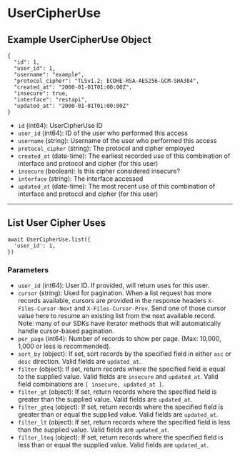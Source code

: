 # UserCipherUse

## Example UserCipherUse Object

```
{
  "id": 1,
  "user_id": 1,
  "username": "example",
  "protocol_cipher": "TLSv1.2; ECDHE-RSA-AES256-GCM-SHA384",
  "created_at": "2000-01-01T01:00:00Z",
  "insecure": true,
  "interface": "restapi",
  "updated_at": "2000-01-01T01:00:00Z"
}
```

* `id` (int64): UserCipherUse ID
* `user_id` (int64): ID of the user who performed this access
* `username` (string): Username of the user who performed this access
* `protocol_cipher` (string): The protocol and cipher employed
* `created_at` (date-time): The earliest recorded use of this combination of interface and protocol and cipher (for this user)
* `insecure` (boolean): Is this cipher considered insecure?
* `interface` (string): The interface accessed
* `updated_at` (date-time): The most recent use of this combination of interface and protocol and cipher (for this user)

---

## List User Cipher Uses

```
await UserCipherUse.list({
  'user_id': 1,
})
```


### Parameters

* `user_id` (int64): User ID. If provided, will return uses for this user.
* `cursor` (string): Used for pagination.  When a list request has more records available, cursors are provided in the response headers `X-Files-Cursor-Next` and `X-Files-Cursor-Prev`.  Send one of those cursor value here to resume an existing list from the next available record.  Note: many of our SDKs have iterator methods that will automatically handle cursor-based pagination.
* `per_page` (int64): Number of records to show per page.  (Max: 10,000, 1,000 or less is recommended).
* `sort_by` (object): If set, sort records by the specified field in either `asc` or `desc` direction. Valid fields are `updated_at`.
* `filter` (object): If set, return records where the specified field is equal to the supplied value. Valid fields are `insecure` and `updated_at`. Valid field combinations are `[ insecure, updated_at ]`.
* `filter_gt` (object): If set, return records where the specified field is greater than the supplied value. Valid fields are `updated_at`.
* `filter_gteq` (object): If set, return records where the specified field is greater than or equal the supplied value. Valid fields are `updated_at`.
* `filter_lt` (object): If set, return records where the specified field is less than the supplied value. Valid fields are `updated_at`.
* `filter_lteq` (object): If set, return records where the specified field is less than or equal the supplied value. Valid fields are `updated_at`.
